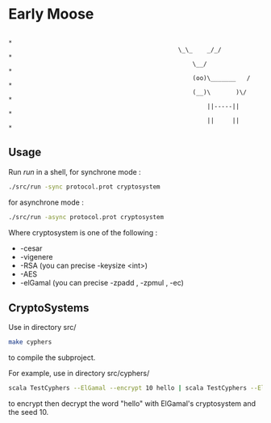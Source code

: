 Early Moose
==================

                                                                              *
                                                   \_\_    _/_/               *
                                                       \__/                   *
                                                       (oo)\_______   /       *
                                                       (__)\       )\/        *
                                                           ||-----||          *
                                                           ||     ||          *
Usage
-----

Run _run_ in a shell, for synchrone mode :
```bash
./src/run -sync protocol.prot cryptosystem
```
for asynchrone mode :
```bash
./src/run -async protocol.prot cryptosystem
```
Where cryptosystem is one of the following :
* -cesar
* -vigenere
* -RSA (you can precise -keysize \<int\>)
* -AES
* -elGamal (you can precise -zpadd <int>, -zpmul <int>, -ec)


CryptoSystems
----

Use in directory src/
```bash
make cyphers
```
to compile the subproject.

For example, use in directory src/cyphers/
```bash
scala TestCyphers --ElGamal --encrypt 10 hello | scala TestCyphers --ElGamal --decrypt 10
```
to encrypt then decrypt the word "hello" with ElGamal's cryptosystem and the seed 10.
